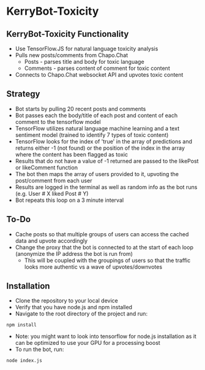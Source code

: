 # KerryBot-Toxicity

## KerryBot-Toxicity Functionality
* Use TensorFlow.JS for natural language toxicity analysis
* Pulls new posts/comments from Chapo.Chat
  * Posts - parses title and body for toxic language
  * Comments - parses content of comment for toxic content
* Connects to Chapo.Chat websocket API and upvotes toxic content

## Strategy
* Bot starts by pulling 20 recent posts and comments
* Bot passes each the body/title of each post and content of each comment to the tensorflow model
* TensorFlow utilizes natural language machine learning and a text sentiment model (trained to identify 7 types of toxic content)
* TensorFlow looks for the index of 'true' in the array of predictions and returns either -1 (not found) or the position of the index in the array where the content has been flagged as toxic
* Results that do not have a value of -1 returned are passed to the likePost or likeComment function
* The bot then maps the array of users provided to it, upvoting the post/comment from each user
* Results are logged in the terminal as well as random info as the bot runs (e.g. User # X liked Post # Y)
* Bot repeats this loop on a 3 minute interval

## To-Do
* Cache posts so that multiple groups of users can access the cached data and upvote accordingly
* Change the proxy that the bot is connected to at the start of each loop (anonymize the IP address the bot is run from)
  * This will be coupled with the groupings of users so that the traffic looks more authentic vs a wave of upvotes/downvotes

## Installation
* Clone the repository to your local device
* Verify that you have node.js and npm installed
* Navigate to the root directory of the project and run:
```
npm install
```
* Note: you might want to look into tensorflow for node.js installation as it can be optimized to use your GPU for a processing boost
* To run the bot, run:
```
node index.js
```




